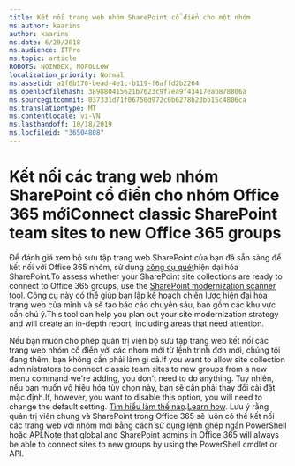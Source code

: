 ```yaml
---
title: Kết nối trang web nhóm SharePoint cổ điển cho một nhóm
ms.author: kaarins
author: kaarins
ms.date: 6/29/2018
ms.audience: ITPro
ms.topic: article
ROBOTS: NOINDEX, NOFOLLOW
localization_priority: Normal
ms.assetid: a1f6b170-bead-4e1c-b119-f6affd2b2264
ms.openlocfilehash: 389880415621b7623c9f7ea9f43417eab878806a
ms.sourcegitcommit: 037331d71f06750d972c0b6278b23bb15c4806ca
ms.translationtype: MT
ms.contentlocale: vi-VN
ms.lasthandoff: 10/18/2019
ms.locfileid: "36504808"
---
```

# <a name="connect-classic-sharepoint-team-sites-to-new-office-365-groups"></a><span data-ttu-id="dac67-102">Kết nối các trang web nhóm SharePoint cổ điển cho nhóm Office 365 mới</span><span class="sxs-lookup"><span data-stu-id="dac67-102">Connect classic SharePoint team sites to new Office 365 groups</span></span>

<span data-ttu-id="dac67-103">Để đánh giá xem bộ sưu tập trang web SharePoint của bạn đã sẵn sàng để kết nối với Office 365 nhóm, sử dụng [công cụ quét](https://go.microsoft.com/fwlink/?linkid=873066)hiện đại hóa SharePoint.</span><span class="sxs-lookup"><span data-stu-id="dac67-103">To assess whether your SharePoint site collections are ready to connect to Office 365 groups, use the [SharePoint modernization scanner tool](https://go.microsoft.com/fwlink/?linkid=873066).</span></span> <span data-ttu-id="dac67-104">Công cụ này có thể giúp bạn lập kế hoạch chiến lược hiện đại hóa trang web của mình và sẽ tạo báo cáo chuyên sâu, bao gồm các khu vực cần chú ý.</span><span class="sxs-lookup"><span data-stu-id="dac67-104">This tool can help you plan out your site modernization strategy and will create an in-depth report, including areas that need attention.</span></span>
  
<span data-ttu-id="dac67-105">Nếu bạn muốn cho phép quản trị viên bộ sưu tập trang web kết nối các trang web nhóm cổ điển với các nhóm mới từ lệnh trình đơn mới, chúng tôi đang thêm, bạn không cần phải làm gì cả.</span><span class="sxs-lookup"><span data-stu-id="dac67-105">If you want to allow site collection administrators to connect classic team sites to new groups from a new menu command we're adding, you don't need to do anything.</span></span> <span data-ttu-id="dac67-106">Tuy nhiên, nếu bạn muốn vô hiệu hóa tùy chọn này, bạn sẽ cần phải thay đổi cài đặt mặc định.</span><span class="sxs-lookup"><span data-stu-id="dac67-106">If, however, you want to disable this option, you will need to change the default setting.</span></span> <span data-ttu-id="dac67-107">[Tìm hiểu làm thế nào](https://go.microsoft.com/fwlink/?linkid=2004316).</span><span class="sxs-lookup"><span data-stu-id="dac67-107">[Learn how](https://go.microsoft.com/fwlink/?linkid=2004316).</span></span> <span data-ttu-id="dac67-108">Lưu ý rằng quản trị viên chung và SharePoint trong Office 365 sẽ luôn có thể kết nối các trang web với nhóm mới bằng cách sử dụng lệnh ghép ngắn PowerShell hoặc API.</span><span class="sxs-lookup"><span data-stu-id="dac67-108">Note that global and SharePoint admins in Office 365 will always be able to connect sites to new groups by using the PowerShell cmdlet or API.</span></span>
  

